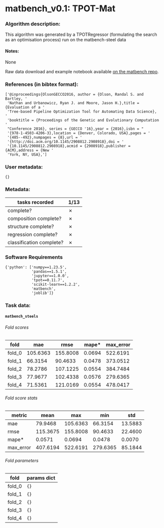 # matbench_v0.1: TPOT-Mat

### Algorithm description: 

This algorithm was generated by a TPOTRegressor (formulating the search as an optimisation process) run on the matbench-steel data

#### Notes:
None

Raw data download and example notebook available [on the matbench repo](https://github.com/hackingmaterials/matbench/tree/main/benchmarks/matbench_v0.1_TPOT).

### References (in bibtex format): 

```
['@inproceedings{OlsonGECCO2016, author = {Olson, Randal S. and Bartley, '
 'Nathan and Urbanowicz, Ryan J. and Moore, Jason H.},title = {Evaluation of a '
 'Tree-based Pipeline Optimization Tool for Automating Data Science}, '
 'booktitle = {Proceedings of the Genetic and Evolutionary Computation '
 "Conference 2016}, series = {GECCO '16},year = {2016},isbn = "
 '{978-1-4503-4206-3},location = {Denver, Colorado, USA},pages = '
 '{485--492},numpages = {8},url = '
 '{http://doi.acm.org/10.1145/2908812.2908918},doi = '
 '{10.1145/2908812.2908918},acmid = {2908918},publisher = {ACM},address = {New '
 'York, NY, USA},']
```

### User metadata:

```
{}
```

### Metadata:

| tasks recorded | 1/13 |
|----------------|-------------------------------------|
| complete? | ✗ | 
| composition complete? | ✗ | 
| structure complete? | ✗ | 
| regression complete? | ✗ | 
| classification complete? | ✗ | 

### Software Requirements

```
{'python': ['numpy==1.23.5',
            'pandas==1.5.1',
            'jupyter==1.0.0',
            'tpot==0.11.7',
            'scikit-learn==1.2.2',
            'matbench',
            'joblib']}
```

### Task data:

#### `matbench_steels`

###### Fold scores

| fold | mae | rmse | mape* | max_error |
|------ |------ |------ |------ |------ |
 | fold_0 | 105.6363| 155.8008| 0.0694| 522.6191 |
 | fold_1 | 66.3154| 90.4633| 0.0478| 373.0512 |
 | fold_2 | 78.2786| 107.1225| 0.0554| 384.7484 |
 | fold_3 | 77.9677| 102.4338| 0.0576| 279.6365 |
 | fold_4 | 71.5361| 121.0169| 0.0554| 478.0417 |


###### Fold score stats

| metric | mean | max | min | std |
|--------|------|-----|-----|-----|
| mae | 79.9468 | 105.6363 | 66.3154 | 13.5883 |
| rmse | 115.3675 | 155.8008 | 90.4633 | 22.4600 |
| mape* | 0.0571 | 0.0694 | 0.0478 | 0.0070 |
| max_error | 407.6194 | 522.6191 | 279.6365 | 85.1844 |


###### Fold parameters

| fold | params dict|
|------|------------|
| fold_0 | `{}` |
| fold_1 | `{}` |
| fold_2 | `{}` |
| fold_3 | `{}` |
| fold_4 | `{}` |




